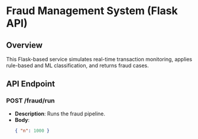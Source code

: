 # Fraud Management System (Flask API)

## Overview
This Flask-based service simulates real-time transaction monitoring, applies rule-based and ML classification, and returns fraud cases.

## API Endpoint

### POST /fraud/run
- **Description**: Runs the fraud pipeline.
- **Body**:
  ```json
  { "n": 1000 }
